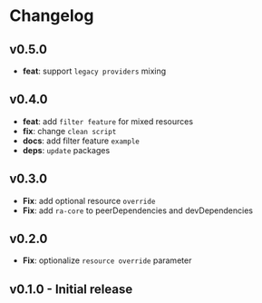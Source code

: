 # Changelog

## v0.5.0

-   **feat**: support `legacy providers` mixing

## v0.4.0

-   **feat**: add `filter feature` for mixed resources
-   **fix**: change `clean script`
-   **docs**: add filter feature `example`
-   **deps**: `update` packages

## v0.3.0

-   **Fix**: add optional resource `override`
-   **Fix**: add `ra-core` to peerDependencies and devDependencies

## v0.2.0

-   **Fix**: optionalize `resource override` parameter

## v0.1.0 - Initial release

